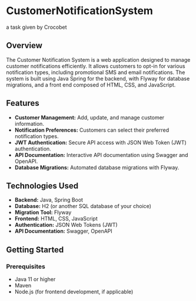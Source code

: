 # CustomerNotificationSystem
a task given by Crocobet
## Overview
The Customer Notification System is a web application designed to manage customer notifications efficiently. It allows customers to opt-in for various notification types, including promotional SMS and email notifications. The system is built using Java Spring for the backend, with Flyway for database migrations, and a front end composed of HTML, CSS, and JavaScript.

## Features
- **Customer Management:** Add, update, and manage customer information.
- **Notification Preferences:** Customers can select their preferred notification types.
- **JWT Authentication:** Secure API access with JSON Web Token (JWT) authentication.
- **API Documentation:** Interactive API documentation using Swagger and OpenAPI.
- **Database Migrations:** Automated database migrations with Flyway.

## Technologies Used
- **Backend:** Java, Spring Boot
- **Database:** H2 (or another SQL database of your choice)
- **Migration Tool:** Flyway
- **Frontend:** HTML, CSS, JavaScript
- **Authentication:** JSON Web Tokens (JWT)
- **API Documentation:** Swagger, OpenAPI

## Getting Started

### Prerequisites
- Java 11 or higher
- Maven
- Node.js (for frontend development, if applicable)
